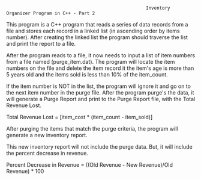 														Inventory Organizer Program in C++ - Part 2
														
This program is a C++ program that reads a series of data records from a file and stores each record in a linked list 
(in ascending order by items number). After creating the linked list the program should traverse the list and print the report to a file.

After the program reads to a file, it now needs to input a list of item numbers from a file named (purge_item.dat).
The program will locate the item numbers on the file and delete the item record it the item's age is more than 5 years old 
and the items sold is less than 10% of the item_count.

If the item number is NOT in the list, the program will ignore it and go on to the next item number in the purge file.
After the program purge's the data, it will generate a Purge Report and print to the Purge Report file, with the Total
Revenue Lost.

Total Revenue Lost = [item_cost * (item_count - item_sold)]

After purging the items that match the purge criteria, the program will generate a new inventory report.

This new inventory report will not include the purge data. But, it will include the percent decrease in revenue.

Percent Decrease in Revenue = ((Old Revenue - New Revenue)/Old Revenue) * 100 
